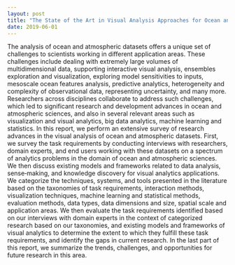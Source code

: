 ```yaml
---
layout: post
title: "The State of the Art in Visual Analysis Approaches for Ocean and Atmospheric Datasets"
date: 2019-06-01
---
```

The analysis of ocean and atmospheric datasets offers a unique set of challenges to scientists working in different application areas. These challenges include dealing with extremely large volumes of multidimensional data, supporting interactive visual analysis, ensembles exploration and visualization, exploring model sensitivities to inputs, mesoscale ocean features analysis, predictive analytics, heterogeneity and complexity of observational data, representing uncertainty, and many more. Researchers across disciplines collaborate to address such challenges, which led to significant research and development advances in ocean and atmospheric sciences, and also in several relevant areas such as visualization and visual analytics, big data analytics, machine learning and statistics. In this report, we perform an extensive survey of research advances in the visual analysis of ocean and atmospheric datasets. First, we survey the task requirements by conducting interviews with researchers, domain experts, and end users working with these datasets on a spectrum of analytics problems in the domain of ocean and atmospheric sciences. We then discuss existing models and frameworks related to data analysis, sense‐making, and knowledge discovery for visual analytics applications. We categorize the techniques, systems, and tools presented in the literature based on the taxonomies of task requirements, interaction methods, visualization techniques, machine learning and statistical methods, evaluation methods, data types, data dimensions and size, spatial scale and application areas. We then evaluate the task requirements identified based on our interviews with domain experts in the context of categorized research based on our taxonomies, and existing models and frameworks of visual analytics to determine the extent to which they fulfill these task requirements, and identify the gaps in current research. In the last part of this report, we summarize the trends, challenges, and opportunities for future research in this area.
